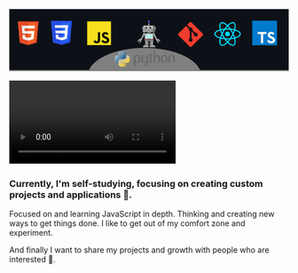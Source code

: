 <img src="assets/banner1.png" alt="banner" />
   
<video src="assest/Website-Ceator.mp4"></video>
   
### Currently, I'm self-studying, focusing on creating custom projects and applications 🖤.
Focused on and learning JavaScript in depth.
Thinking and creating new ways to get things done. 
I like to get out of my comfort zone and experiment.




And finally I want to share my projects and growth with people who are interested 🐰. 
